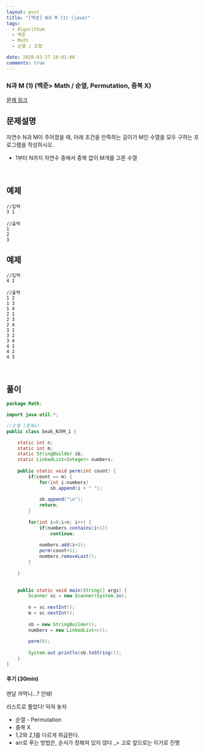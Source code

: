 ```yaml
---
layout: post
title: "[백준] N과 M (1) (java)"
tags:
  - Algorithum
  - 백준
  - Math
  - 순열 / 조합

date: 2020-03-27 16:01:00
comments: true
---
```




###   N과 M (1) (백준> Math / 순열, Permutation, 중복 X)

[문제 링크](https://www.acmicpc.net/problem/15649 )

## 문제설명

자연수 N과 M이 주어졌을 때, 아래 조건을 만족하는 길이가 M인 수열을 모두 구하는 프로그램을 작성하시오.

- 1부터 N까지 자연수 중에서 중복 없이 M개를 고른 수열

<br>

## 예제

```
//입력
3 1

//출력
1
2
3
```

## 예제

```
//입력
4 2

//출력
1 2
1 3
1 4
2 1
2 3
2 4
3 1
3 2
3 4
4 1
4 2
4 3
```

<br>

## 풀이

```java
package Math;

import java.util.*;

//순열 (중복x)
public class beak_N과M_1 {

	static int n;
	static int m;
	static StringBuilder sb;
	static LinkedList<Integer> numbers;
	
	public static void perm(int count) {
		if(count == m) {
			for(int i:numbers)
				sb.append(i + " ");
			
			sb.append("\n");
			return;
		}
		
		for(int i=0;i<n; i++) {
			if(numbers.contains(i+1))
				continue;
			
			numbers.add(i+1);
			perm(count+1);
			numbers.removeLast();
		}
		
	}

	
	public static void main(String[] args) {
		Scanner sc = new Scanner(System.in);
		
		n = sc.nextInt();
		m = sc.nextInt();
		
		sb = new StringBuilder();
		numbers = new LinkedList<>();
		
		perm(0);
			
		System.out.println(sb.toString());
	}
}
```

#### 후기 (30min)

맨날 까먹니...? 안돼! <br>

리스트로 풀었다! 익혀 놓자

* 순열 - Permutation
* 중복 X
* 1,2와 2,1를 다르게 취급한다.
* arr로 푸는 방법은, 순서가 정해져 있지 않다 _> 고로 앞으로는 이거로 진행